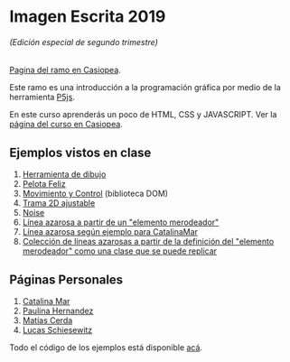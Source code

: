 # Imagen Escrita 2019
###### (Edición especial de segundo trimestre)

[Pagina del ramo en Casiopea](https://wiki.ead.pucv.cl/Imagen_Escrita_2019_T2).

Este ramo es una introducción a la programación gráfica por medio de la herramienta [P5js](http://p5js.org).

En este curso aprenderás un poco de HTML, CSS y JAVASCRIPT. Ver la [página del curso en Casiopea](https://wiki.ead.pucv.cl/Imagen_Escrita_2019_T2).


## Ejemplos vistos en clase
1. [Herramienta de dibujo](/IE2019-T2/01-croquera/)
1. [Pelota Feliz](/IE2019-T2/02-pelota-feliz/)
1. [Movimiento y Control](/IE201-T29/03-dom-control/) (biblioteca DOM)
1. [Trama 2D ajustable](/IE2019-T2/04-trama-2D)
1. [Noise](/IE2019-T2/05a-noise)
1. [Línea azarosa a partir de un "elemento merodeador"](/IE2019-T2/05-linea-azarosa)
1. [Línea azarosa según ejemplo para CatalinaMar](/IE2019-T2/05b-linea-azarosa-cata)
1. [Colección de líneas azarosas a partir de la definición del "elemento merodeador" como una clase que se puede replicar](/IE2019-T2/06-linea-azarosa-array)

## Páginas Personales
1. [Catalina Mar](https://catalinamar.github.io/ImagenEscrita2/)
2. [Paulina Hernandez](https://Poleniher.github.io/zero/)
3. [Matías Cerda](https://draseart.github.io/ImagenEscrita/)
4. [Lucas Schiesewitz](https://lschiesewitz.github.io/ImagenEscrita/)


Todo el código de los ejemplos está disponible [acá](https://www.github.com/hspencer/IE2019).
